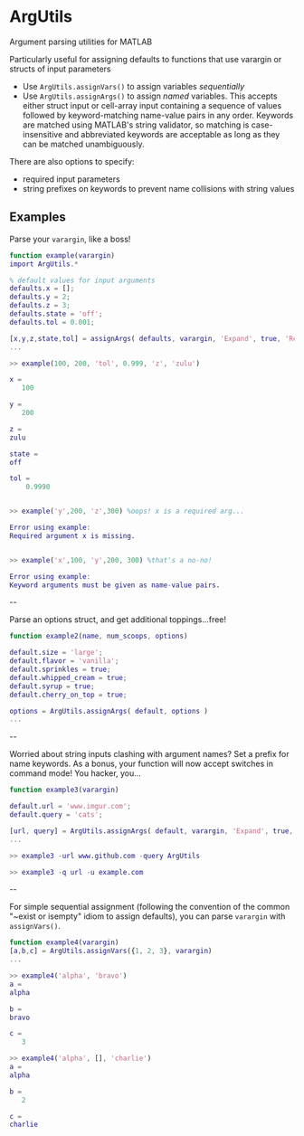 ArgUtils
========

Argument parsing utilities for MATLAB

Particularly useful for assigning defaults to functions that use varargin or structs of input parameters
- Use `ArgUtils.assignVars()` to assign variables _sequentially_
- Use `ArgUtils.assignArgs()` to assign _named_ variables. This accepts either struct input or cell-array input containing a sequence of values followed by keyword-matching name-value pairs in any order. Keywords are matched using MATLAB's string validator, so matching is case-insensitive and abbreviated keywords are acceptable as long as they can be matched unambiguously.

There are also options to specify:
- required input parameters
- string prefixes on keywords to prevent name collisions with string values

Examples
--------
Parse your `varargin`, like a boss!
```matlab
function example(varargin)
import ArgUtils.*

% default values for input arguments
defaults.x = [];
defaults.y = 2;
defaults.z = 3;
defaults.state = 'off';
defaults.tol = 0.001;

[x,y,z,state,tol] = assignArgs( defaults, varargin, 'Expand', true, 'Required', {'x'} )
...
```
```matlab
>> example(100, 200, 'tol', 0.999, 'z', 'zulu')

x =
   100

y =
   200

z =
zulu

state =
off

tol =
    0.9990


>> example('y',200, 'z',300) %oops! x is a required arg...

Error using example: 
Required argument x is missing.


>> example('x',100, 'y',200, 300) %that's a no-no!

Error using example:
Keyword arguments must be given as name-value pairs.
```
--

Parse an options struct, and get additional toppings...free!
```matlab
function example2(name, num_scoops, options)

default.size = 'large';
default.flavor = 'vanilla';
default.sprinkles = true;
default.whipped_cream = true;
default.syrup = true;
default.cherry_on_top = true;

options = ArgUtils.assignArgs( default, options )
...
```
--

Worried about string inputs clashing with argument names? Set a prefix for name keywords.
As a bonus, your function will now accept switches in command mode! You hacker, you...
```matlab
function example3(varargin)

default.url = 'www.imgur.com';
default.query = 'cats';

[url, query] = ArgUtils.assignArgs( default, varargin, 'Expand', true, 'Prefix', '-' );
...
```
```matlab
>> example3 -url www.github.com -query ArgUtils
```
```matlab
>> example3 -q url -u example.com
```

--

For simple sequential assignment (following the convention of the common "~exist or isempty" idiom to assign defaults), you can parse `varargin` with `assignVars()`.
```matlab
function example4(varargin)
[a,b,c] = ArgUtils.assignVars({1, 2, 3}, varargin)
...
```
```matlab
>> example4('alpha', 'bravo')
a =
alpha

b =
bravo

c =
   3

>> example4('alpha', [], 'charlie')
a =
alpha

b =
   2

c =
charlie
```
